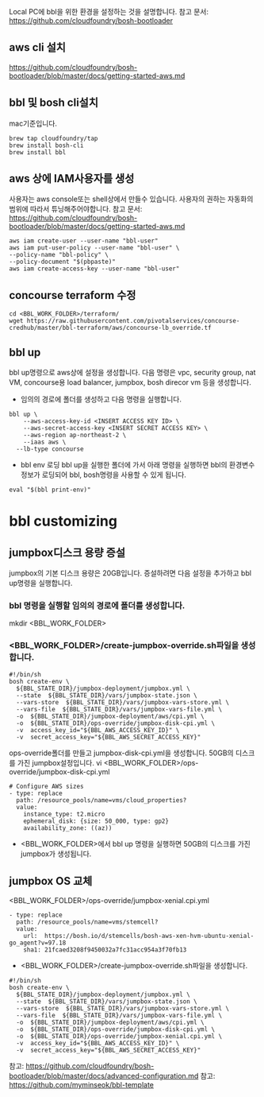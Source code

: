 Local PC에 bbl을 위한 환경을 설정하는 것을 설명합니다.
참고 문서: https://github.com/cloudfoundry/bosh-bootloader

## aws cli 설치 
https://github.com/cloudfoundry/bosh-bootloader/blob/master/docs/getting-started-aws.md

## bbl 및 bosh cli설치
mac기준입니다.
~~~
brew tap cloudfoundry/tap
brew install bosh-cli
brew install bbl
~~~

## aws 상에 IAM사용자를 생성
사용자는 aws console또는 shell상에서 만들수 있습니다.
사용자의 권하는 자동화의 범위에 따라서 튜닝해주어야합니다.
참고 문서: https://github.com/cloudfoundry/bosh-bootloader/blob/master/docs/getting-started-aws.md
~~~
aws iam create-user --user-name "bbl-user"
aws iam put-user-policy --user-name "bbl-user" \
--policy-name "bbl-policy" \
--policy-document "$(pbpaste)"
aws iam create-access-key --user-name "bbl-user"
~~~

## concourse terraform 수정
```
cd <BBL_WORK_FOLDER>/terraform/
wget https://raw.githubusercontent.com/pivotalservices/concourse-credhub/master/bbl-terraform/aws/concourse-lb_override.tf
```

## bbl up
bbl up명령으로 aws상에 설정을 생성합니다. 다음 명령은 vpc, security group, nat VM, concourse용 load balancer,  jumpbox, bosh direcor vm 등을 생성합니다.

* 임의의 경로에 폴더를 생성하고 다음 명령을 실행합니다.
~~~
bbl up \
	--aws-access-key-id <INSERT ACCESS KEY ID> \
	--aws-secret-access-key <INSERT SECRET ACCESS KEY> \
	--aws-region ap-northeast-2 \
	--iaas aws \
  --lb-type concourse
~~~
* bbl env 로딩
bbl up을 실행한 폴더에 가서 아래 명령을 실행하면 bbl의 환경변수정보가 로딩되어 bbl, bosh명령을 사용할 수 있게 됩니다.

```
eval "$(bbl print-env)"
```


# bbl customizing

## jumpbox디스크 용량 증설
jumpbox의 기본 디스크 용량은 20GB입니다. 증설하려면 다음 설정을 추가하고 bbl up명령을 실행합니다.

### bbl 명령을 실행할 임의의 경로에 폴더를 생성합니다.
mkdir <BBL_WORK_FOLDER>

### <BBL_WORK_FOLDER>/create-jumpbox-override.sh파일을 생성합니다.
~~~
#!/bin/sh
bosh create-env \
  ${BBL_STATE_DIR}/jumpbox-deployment/jumpbox.yml \
  --state  ${BBL_STATE_DIR}/vars/jumpbox-state.json \
  --vars-store  ${BBL_STATE_DIR}/vars/jumpbox-vars-store.yml \
  --vars-file  ${BBL_STATE_DIR}/vars/jumpbox-vars-file.yml \
  -o  ${BBL_STATE_DIR}/jumpbox-deployment/aws/cpi.yml \
  -o  ${BBL_STATE_DIR}/ops-override/jumpbox-disk-cpi.yml \
  -v  access_key_id="${BBL_AWS_ACCESS_KEY_ID}" \
  -v  secret_access_key="${BBL_AWS_SECRET_ACCESS_KEY}" 
~~~

ops-override폴더를 만들고 jumpbox-disk-cpi.yml을 생성합니다.
50GB의 디스크를 가진 jumpbox설정입니다.
vi <BBL_WORK_FOLDER>/ops-override/jumpbox-disk-cpi.yml
~~~
# Configure AWS sizes
- type: replace
  path: /resource_pools/name=vms/cloud_properties?
  value:
    instance_type: t2.micro
    ephemeral_disk: {size: 50_000, type: gp2}
    availability_zone: ((az))

~~~


* <BBL_WORK_FOLDER>에서 bbl up 명령을 실행하면 50GB의 디스크를 가진 jumpbox가 생성됩니다.

## jumpbox OS 교체

<BBL_WORK_FOLDER>/ops-override/jumpbox-xenial.cpi.yml
~~~
- type: replace
  path: /resource_pools/name=vms/stemcell?
  value:
    url:  https://bosh.io/d/stemcells/bosh-aws-xen-hvm-ubuntu-xenial-go_agent?v=97.18
    sha1: 21fcaed3208f9450032a7fc31acc954a3f70fb13
~~~

* <BBL_WORK_FOLDER>/create-jumpbox-override.sh파일을 생성합니다.
~~~
#!/bin/sh
bosh create-env \
  ${BBL_STATE_DIR}/jumpbox-deployment/jumpbox.yml \
  --state  ${BBL_STATE_DIR}/vars/jumpbox-state.json \
  --vars-store  ${BBL_STATE_DIR}/vars/jumpbox-vars-store.yml \
  --vars-file  ${BBL_STATE_DIR}/vars/jumpbox-vars-file.yml \
  -o  ${BBL_STATE_DIR}/jumpbox-deployment/aws/cpi.yml \
  -o  ${BBL_STATE_DIR}/ops-override/jumpbox-disk-cpi.yml \
  -o  ${BBL_STATE_DIR}/ops-override/jumpbox-xenial.cpi.yml \
  -v  access_key_id="${BBL_AWS_ACCESS_KEY_ID}" \
  -v  secret_access_key="${BBL_AWS_SECRET_ACCESS_KEY}" 
~~~


참고: https://github.com/cloudfoundry/bosh-bootloader/blob/master/docs/advanced-configuration.md
참고: https://github.com/myminseok/bbl-template


